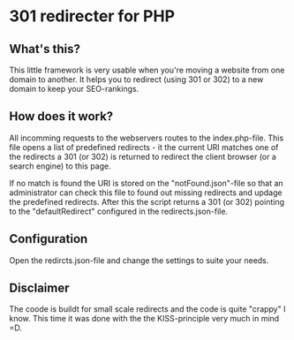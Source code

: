 301 redirecter for PHP
=====
## What's this?
This little framework is very usable when you're moving a website from one domain to another. It helps you to redirect (using 301 or 302) to a new domain to keep your SEO-rankings.

## How does it work? 
All incomming requests to the webservers routes to the index.php-file. This file opens a list of predefined redirects - it the current URI matches one of the redirects a 301 (or 302) is returned to redirect the client browser (or a search engine) to this page.

If no match is found the URI is stored on the "notFound.json"-file so that an administrator can check this file to found out missing redirects and updage the predefined redirects. After this the script returns a 301 (or 302) pointing to the "defaultRedirect" configured in the redirects.json-file.

## Configuration
Open the redircts.json-file and change the settings to suite your needs.

## Disclaimer
The coode is buildt for small scale redirects and the code is quite "crappy" I know. This time it was done with the the KISS-principle very much in mind =D.
